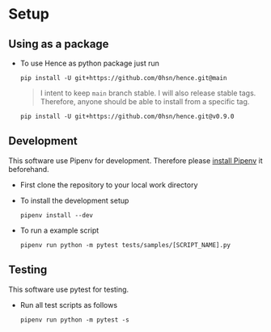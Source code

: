 # Setup

## Using as a package

- To use Hence as python package just run

    ```shell
    pip install -U git+https://github.com/0hsn/hence.git@main
    ```

    > I intent to keep `main` branch stable. I will also release stable tags. Therefore, anyone should be able to install from a specific tag.

    ```shell
    pip install -U git+https://github.com/0hsn/hence.git@v0.9.0
    ```

## Development

This software use Pipenv for development. Therefore please [install Pipenv](https://pipenv.pypa.io/en/latest/installation.html#installing-pipenv) it beforehand.

- First clone the repository to your local work directory

- To install the development setup

    ```shell
    pipenv install --dev
    ```

- To run a example script

    ```shell
    pipenv run python -m pytest tests/samples/[SCRIPT_NAME].py
    ```

## Testing

This software use pytest for testing.

- Run all test scripts as follows

    ```shell
    pipenv run python -m pytest -s
    ```